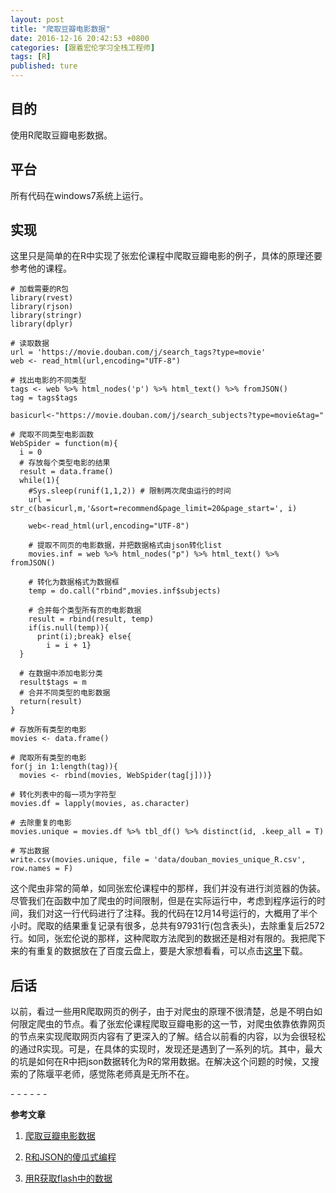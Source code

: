 ```yaml
---
layout: post
title: "爬取豆瓣电影数据"
date: 2016-12-16 20:42:53 +0800
categories: [跟着宏伦学习全栈工程师]
tags: [R]
published: ture
---
```


## 目的

使用R爬取豆瓣电影数据。

##  平台

所有代码在windows7系统上运行。

## 实现

这里只是简单的在R中实现了张宏伦课程中爬取豆瓣电影的例子，具体的原理还要参考他的课程。

```
# 加载需要的R包
library(rvest)
library(rjson)
library(stringr)
library(dplyr)

# 读取数据
url = 'https://movie.douban.com/j/search_tags?type=movie'
web <- read_html(url,encoding="UTF-8")

# 找出电影的不同类型
tags <- web %>% html_nodes('p') %>% html_text() %>% fromJSON()
tag = tags$tags

basicurl<-"https://movie.douban.com/j/search_subjects?type=movie&tag="

# 爬取不同类型电影函数
WebSpider = function(m){
  i = 0
  # 存放每个类型电影的结果
  result = data.frame()
  while(1){
    #Sys.sleep(runif(1,1,2)) # 限制两次爬虫运行的时间
    url = str_c(basicurl,m,'&sort=recommend&page_limit=20&page_start=', i)
    
    web<-read_html(url,encoding="UTF-8")
    
    # 提取不同页的电影数据，并把数据格式由json转化list
    movies.inf = web %>% html_nodes("p") %>% html_text() %>% fromJSON()
    
    # 转化为数据格式为数据框
    temp = do.call("rbind",movies.inf$subjects)
    
    # 合并每个类型所有页的电影数据
    result = rbind(result, temp)
    if(is.null(temp)){
      print(i);break} else{
        i = i + 1} 
  }
  
  # 在数据中添加电影分类
  result$tags = m
  # 合并不同类型的电影数据
  return(result)
}

# 存放所有类型的电影
movies <- data.frame()

# 爬取所有类型的电影
for(j in 1:length(tag)){
  movies <- rbind(movies, WebSpider(tag[j]))}

# 转化列表中的每一项为字符型
movies.df = lapply(movies, as.character)

# 去除重复的电影
movies.unique = movies.df %>% tbl_df() %>% distinct(id, .keep_all = T)

# 写出数据
write.csv(movies.unique, file = 'data/douban_movies_unique_R.csv', row.names = F)
```
这个爬虫非常的简单，如同张宏伦课程中的那样，我们并没有进行浏览器的伪装。尽管我们在函数中加了爬虫的时间限制，但是在实际运行中，考虑到程序运行的时间，我们对这一行代码进行了注释。我的代码在12月14号运行的，大概用了半个小时。爬取的结果重复记录有很多，总共有97931行(包含表头)，去除重复后2572行。如同，张宏伦说的那样，这种爬取方法爬到的数据还是相对有限的。我把爬下来的有重复的数据放在了百度云盘上，要是大家想看看，可以点击[这里]()下载。

## 后话
以前，看过一些用R爬取网页的例子，由于对爬虫的原理不很清楚，总是不明白如何限定爬虫的节点。看了张宏伦课程爬取豆瓣电影的这一节，对爬虫依靠依靠网页的节点来实现爬取网页内容有了更深入的了解。结合以前看的内容，以为会很轻松的通过R实现。可是，在具体的实现时，发现还是遇到了一系列的坑。其中，最大的坑是如何在R中把json数据转化为R的常用数据。在解决这个问题的时候，又搜索的了陈堰平老师，感觉陈老师真是无所不在。

\- - - - - -

**参考文章**

1. [爬取豆瓣电影数据](http://note.youdao.com/share/?id=2155cf875395e84d92ef80baeae7c3c0&type=notebook#/WEB30cbd9a1a96a1d3af9c4397cb7fb3afe)

2. [R和JSON的傻瓜式编程](http://blog.fens.me/r-json-rjson/)

3. [用R获取flash中的数据](http://yanping.me/cn/blog/2013/02/10/get-data-from-flash/)

   ​